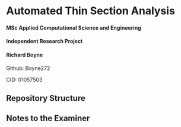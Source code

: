 # Automated Thin Section Analysis
#### MSc Applied Computational Science and Engineering
#### Independent Research Project
#### Richard Boyne 
Github: Boyne272

CID: 01057503

## Repository Structure

## Notes to the Examiner
